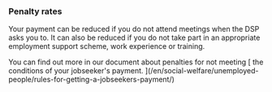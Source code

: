 ###  Penalty rates

Your payment can be reduced if you do not attend meetings when the DSP asks
you to. It can also be reduced if you do not take part in an appropriate
employment support scheme, work experience or training.

You can find out more in our document about penalties for not meeting [ the
conditions of your jobseeker's payment. ](/en/social-welfare/unemployed-
people/rules-for-getting-a-jobseekers-payment/)
